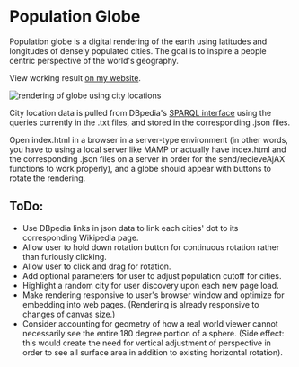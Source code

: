 # Population Globe

Population globe is a digital rendering of the earth using latitudes and longitudes of densely populated cities. The goal is to inspire a people centric perspective of the world's geography.

View working result [on my website](https://christophhebert.com/digital-globe/ "Homepage of ChristophHebert").

![rendering of globe using city locations](https://christophhebert.com/digital-globe/image.png "Population Globe")

City location data is pulled from DBpedia's [SPARQL interface](http://dbpedia.org/sparql) using the queries currently in the .txt files, and stored in the corresponding .json files.

Open index.html in a browser in a server-type environment (in other words, you have to using a local server like MAMP or actually have index.html and the corresponding .json files on a server in order for the send/recieveAjAX functions to work properly), and a globe should appear with buttons to rotate the rendering.

## ToDo:
- Use DBpedia links in json data to link each cities' dot to its corresponding Wikipedia page.
- Allow user to hold down rotation button for continuous rotation rather than furiously clicking.
- Allow user to click and drag for rotation.
- Add optional parameters for user to adjust population cutoff for cities.
- Highlight a random city for user discovery upon each new page load.
- Make rendering responsive to user's browser window and optimize for embedding into web pages. (Rendering is already responsive to changes of canvas size.)
- Consider accounting for geometry of how a real world viewer cannot necessarily see the entire 180 degree portion of a sphere. (Side effect: this would create the need for vertical adjustment of perspective in order to see all surface area in addition to existing horizontal rotation).
